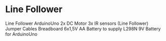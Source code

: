 # Line Follower
Line Follower
ArduinoUno
2x DC Motor
3x IR sensors (Line Follower)
Jumper Cables
Breadboard
6x1,5V AA Battery to supply L298N
9V Battery for ArduinoUno
